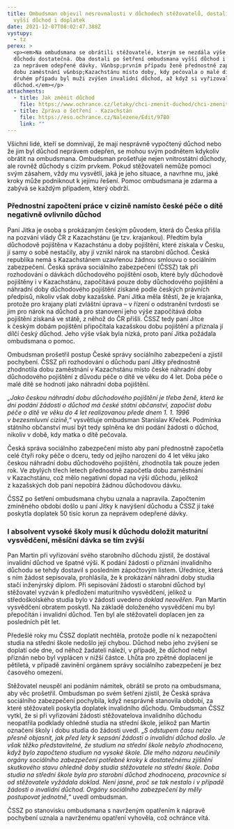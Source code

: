 ```yaml
---
title: Ombudsman objevil nesrovnalosti v důchodech stěžovatelů, dostali tak
  vyšší důchod i doplatek
date: 2021-12-07T08:02:47.388Z
vystupy:
  - tz
perex: >
  <p><em>Na ombudsmana se obrátili stěžovatelé, kterým se nezdála výše jejich
  důchodu dostatečná. Oba dostali po šetření ombudsmana vyšší důchod i doplatek
  za neprávem odepřené dávky. V&nbsp;prvním případu ženě přednostně započetli
  dobu zaměstnání v&nbsp;Kazachstánu místo doby, kdy pečovala o malé dítě. Ve
  druhém případu byl muži zvýšen invalidní důchod, až když si vyřizoval starobní
  důchod.</em></p>
attachments:
  - title: Jak změnit důchod
    file: https://www.ochrance.cz/letaky/chci-zmenit-duchod/chci-zmenit-duchod.pdf
  - title: Zpráva o šetření - Kazachstán
    file: https://eso.ochrance.cz/Nalezene/Edit/9780
    link: ""
---
```

<p>Všichni lidé, kteří se domnívají, že mají nesprávně vypočtený důchod nebo že jim byl důchod neprávem odepřen, se mohou svým podnětem kdykoliv obrátit na ombudsmana. Ombudsman prošetřuje nejen vnitrostátní důchody, ale rovněž důchody s&nbsp;cizím prvkem. Pokud stěžovateli nemůže pomoci svým zásahem, vždy mu vysvětlí, jaká je jeho situace, a navrhne mu, jaké kroky může podniknout k jejímu řešení. Pomoc ombudsmana je zdarma a zabývá se každým případem, který obdrží.</p>

<h3><strong>Přednostní započtení práce v&nbsp;cizině namísto české péče o dítě negativně ovlivnilo důchod</strong></h3>

<p>Paní Jitka je osoba s&nbsp;prokázaným českým původem, která do Česka přišla na pozvání vlády ČR z&nbsp;Kazachstánu (je tzv. krajankou). Předtím byla důchodově pojištěna v&nbsp;Kazachstánu a doby pojištění, které získala v&nbsp;Česku, jí samy o sobě nestačily, aby jí vznikl nárok na starobní důchod. Česká republika nemá s&nbsp;Kazachstánem uzavřenou žádnou smlouvu o sociálním zabezpečení. Česká správa sociálního zabezpečení (ČSSZ) tak při rozhodování o dávkách důchodového pojištění osob, které byly důchodově pojištěny i v&nbsp;Kazachstánu, započítává pouze doby důchodového pojištění a náhradní doby důchodového pojištění získané podle českých právních předpisů, nikoliv však doby kazašské. Paní Jitka měla štěstí, že je krajanka, protože pro krajany platí zvláštní úprava &ndash; v&nbsp;řízení o odstranění tvrdosti se jim pro nárok na důchod a pro stanovení jeho výše započítává doba pojištění získaná ve státě, z&nbsp;něhož do ČR přišli. ČSSZ tedy paní Jitce k&nbsp;českým dobám pojištění připočítala kazašskou dobu pojištění a přiznala jí dílčí český důchod. Jeho výše však byla nízká, proto paní Jitka požádala ombudsmana o pomoc.</p>

<p>Ombudsman prošetřil postup České správy sociálního zabezpečení a zjistil pochybení. ČSSZ při rozhodování o důchodu paní Jitky přednostně zhodnotila dobu zaměstnání v&nbsp;Kazachstánu místo české náhradní doby důchodového pojištění z&nbsp;důvodu péče o dítě ve věku do 4 let. Doba péče o malé dítě se hodnotí jako náhradní doba pojištění.</p>

<p><em>&bdquo;Jako českou náhradní dobu důchodového pojištění je třeba ženě, která ke dni podání žádosti o důchod má české státní občanství, započíst dobu péče o dítě ve věku do 4 let realizovanou přede dnem 1. 1. 1996 v&nbsp;bezesmluvní cizině</em>,&ldquo; vysvětluje ombudsman Stanislav Křeček. Podmínka státního občanství musí být tedy splněna ke dni podání žádosti o důchod, nikoliv v&nbsp;době, kdy matka o dítě pečovala.</p>

<p>Česká správa sociálního zabezpečení místo aby paní přednostně započetla celé čtyři roky péče o dceru, tedy od jejího narození do 4 let věku jako českou náhradní dobu důchodového pojištění, zhodnotila tak pouze jeden rok. Ve zbylých třech letech přednostně započetla dobu zaměstnání v&nbsp;Kazachstánu, což mělo negativní dopad na výši důchodu, jelikož z&nbsp;kazašských dob paní nepobírá žádnou důchodovou dávku.</p>

<p>ČSSZ po šetření ombudsmana chybu uznala a napravila. Započtením zmíněného období došlo u paní Jitky k&nbsp;navýšení důchodu a ČSSZ jí také poskytla doplatek 50 tisíc korun za neprávem odepřené dávky.</p>

<h3><strong>I absolvent vysoké školy musí k&nbsp;důchodu doložit maturitní vysvědčení, měsíční dávka se tím zvýší</strong></h3>

<p>Pan Martin při vyřizování svého starobního důchodu zjistil, že dostával invalidní důchod ve špatné výši. K podání žádosti o přiznání invalidního důchodu se tehdy dostavil s&nbsp;posledním zápočtovým listem. Úřednice, která s&nbsp;ním žádost sepisovala, prohlásila, že k&nbsp;prokázání náhradní doby studia stačí inženýrský diplom. Při sepisování žádosti o starobní důchod byl stěžovatel vyzván k&nbsp;předložení maturitního vysvědčení, jelikož u středoškolského studia bylo v&nbsp;žádosti uvedeno <em>doklad neověřen</em>. Pan Martin vysvědčení obratem poskytl. Na základě doloženého vysvědčení mu byl přepočítán i invalidní důchod. Ten byl ale stěžovateli doplacen jen za posledních pět let.</p>

<p>Předešlé roky mu ČSSZ doplatit nechtěla, protože podle ní k&nbsp;nezapočtení studia na střední škole nedošlo její chybou. Důchod nebo jeho zvýšení se doplatí ode dne, od něhož žadateli náleží, v&nbsp;případě, že důchod nebyl přiznán nebo byl vyplácen v&nbsp;nižší částce. Lhůta pro zpětné doplacení je pětiletá, v&nbsp;případě zavinění orgánem správy sociálního zabezpečení je bez časového omezení.</p>

<p>Stěžovatel neuspěl ani podáním námitek, obrátil se proto na ombudsmana, aby věc prošetřil. Ombudsman po svém šetření zjistil, že Česká správa sociálního zabezpečení pochybila, když nesprávně stanovila období, za které stěžovateli poskytla doplatek invalidního důchodu. Ombudsman ČSSZ vytkl, že si při vyřizování žádosti stěžovatelova invalidního důchodu neopatřila podklady ohledně studia na střední škole, jelikož pan Martin označení školy i dobu studia do žádosti uvedl. &bdquo;<em>S&nbsp;odstupem času nelze přesně objasnit, jak před lety k&nbsp;sepsání žádosti o invalidní důchod došlo. Je však těžko představitelné, že studium na střední škole nebylo zhodnoceno, když bylo započteno studium na vysoké škole. Dle</em> m<em>ého názoru neučinily orgány sociálního zabezpečení potřebné kroky k&nbsp;dostatečnému zjištění skutkového stavu ohledně doby studia stěžovatele na střední škole</em>. <em>Doba studia na střední škole byla pro starobní důchod zhodnocena, pracovnice si od stěžovatele vyžádala doklad. Není jasné, proč se tak nestalo i v&nbsp;případě žádosti o invalidní důchod. Orgány sociálního zabezpečení by měly postupovat jednotně</em>,&ldquo; uvedl ombudsman.</p>

<p>ČSSZ po stanovisku ombudsmana s navrženým opatřením k nápravě pochybení uznala a navrženému opatření vyhověla, což ochránce vítá.</p>
